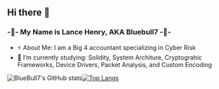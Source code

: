 ## Hi there 👋

### -🔵- My Name is Lance Henry, AKA Bluebull7 -🔵-

- ⚡ About Me: I am a Big 4 accountant specializing in Cyber Risk
- 🌱 I’m currently studying: Solidity, System Architure, Cryptograhic Frameworks, Device Drivers, Packet Analysis, and Custom Encoding

![BlueBull7's GitHub stats](https://github-readme-stats.vercel.app/api?username=bluebull7&show_icons=true&bg_color=00000000&theme=radical)[![Top Langs](https://github-readme-stats.vercel.app/api/top-langs/?username=bluebull7&layout=donut-vertical&bg_color=00000000&theme=radical)](https://github.com/anuraghazra/github-readme-stats)

<!--
**Bluebull7/Bluebull7** is a ✨ _special_ ✨ repository because its `README.md` (this file) appears on your GitHub profile.

Here are some ideas to get you started:

- 🔭 I’m currently working on ...
- 🌱 I’m currently learning ...
- 👯 I’m looking to collaborate on ...
- 🤔 I’m looking for help with ...
- 💬 Ask me about ...
- 📫 How to reach me: ...
- 😄 Pronouns: ...
- ⚡ Fun fact: ...
-->
